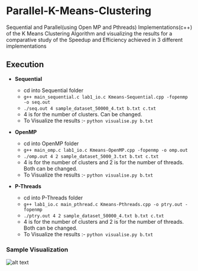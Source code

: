 # Parallel-K-Means-Clustering
Sequential and Parallel(using Open MP and Pthreads) Implementations(c++) of the K Means Clustering Algorithm and visualizing the results for a comparative study of the Speedup and Efficiency achieved in 3 different implementations

## Execution
- **Sequential**
  - cd into Sequential folder
  - `g++ main_sequential.c lab1_io.c Kmeans-Sequential.cpp -fopenmp -o seq.out`
  - `./seq.out 4 sample_dataset_50000_4.txt b.txt c.txt`
  - 4 is for the number of clusters. Can be changed.
  - To Visualize the results :- `python visualise.py b.txt`
    
- **OpenMP**
  - cd into OpenMP folder
  - `g++ main_omp.c lab1_io.c Kmeans-OpenMP.cpp -fopenmp -o omp.out`
  - `./omp.out 4 2 sample_dataset_5000_3.txt b.txt c.txt`
  - 4 is for the number of clusters and 2 is for the number of threads. Both can be changed.
  - To Visualize the results :- `python visualise.py b.txt`
  
- **P-Threads**
  - cd into P-Threads folder
  - `g++ lab1_io.c main_pthread.c Kmeans-Pthreads.cpp -o ptry.out -fopenmp`
  - `./ptry.out 4 2 sample_dataset_50000_4.txt b.txt c.txt`
  - 4 is for the number of clusters and 2 is for the number of threads. Both can be changed.
  - To Visualize the results :- `python visualise.py b.txt`
  
### Sample Visualization
  
![alt text](https://github.com/vinayak1998/Parallel-K-Means-Clustering/blob/master/Sample_Visualization(K%3D3).png)
